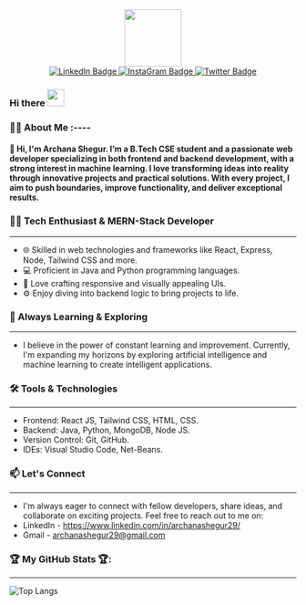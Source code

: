 <div id="header" align="center">
  <img src="https://media.giphy.com/media/M9gbBd9nbDrOTu1Mqx/giphy.gif" width="100"/>
</div>


<div id="badges" align="center">
  <a href="https://www.linkedin.com/in/archana-shegur/">
    <img src="https://img.shields.io/badge/LinkedIn-blue?style=for-the-badge&logo=linkedin&logoColor=white" alt="LinkedIn Badge"/>
  </a>
  <a href="https://www.instagram.com/archana_shegur29/">
    <img src="https://img.shields.io/badge/LinkedIn-blue?style=for-the-badge&logo=linkedin&logoColor=white" alt="InstaGram Badge"/>
  </a>
  <a href="your-twitter-URL">
    <img src="https://img.shields.io/badge/Twitter-blue?style=for-the-badge&logo=twitter&logoColor=white" alt="Twitter Badge"/>
  </a>
</div>

<div align="center">
<img align="center" src="https://komarev.com/ghpvc/?username=Archana-Shegur2005&style=flat-square&color=blue" alt="" />
</div>

<h3>
  Hi there
  <img src="https://media.giphy.com/media/hvRJCLFzcasrR4ia7z/giphy.gif" width="30px"/>
</h3>

### :woman_technologist: About Me :----
#### 👋 Hi, I'm Archana Shegur. I’m a B.Tech CSE student and a passionate web developer specializing in both frontend and backend development, with a strong interest in machine learning. I love transforming ideas into reality through innovative projects and practical solutions. With every project, I aim to push boundaries, improve functionality, and deliver exceptional results.


### 👨‍💻 Tech Enthusiast & MERN-Stack Developer
---
- 🌐 Skilled in web technologies and frameworks like React, Express, Node, Tailwind CSS and more.
- 💻 Proficient in Java and Python programming languages.
- 🎨 Love crafting responsive and visually appealing UIs.
- ⚙️ Enjoy diving into backend logic to bring projects to life.


### 🚀 Always Learning & Exploring
---
- I believe in the power of constant learning and improvement. Currently, I'm expanding my horizons by exploring artificial intelligence and machine learning to create intelligent applications.


### 🛠️ Tools & Technologies
---
-  Frontend: React JS, Tailwind CSS, HTML, CSS.
-  Backend: Java, Python, MongoDB, Node JS.
-  Version Control: Git, GitHub.
-  IDEs: Visual Studio Code, Net-Beans.


### 📫 Let's Connect
---
-  I'm always eager to connect with fellow developers, share ideas, and collaborate on exciting projects. Feel free to reach out to me on:
-  LinkedIn - https://www.linkedin.com/in/archanashegur29/
-  Gmail - archanashegur29@gmail.com

### 🏆 My GitHub Stats 🏆:
---

![Top Langs](https://github-readme-stats.vercel.app/api/top-langs/?username=Archana-Shegur2005&layout=compact)
<!--
**Archana-Shegur2005/Archana-Shegur2005** is a ✨ _special_ ✨ repository because its `README.md` (this file) appears on your GitHub profile.

Here are some ideas to get you started:

- 🔭 I’m currently working on ...
- 🌱 I’m currently learning ...
- 👯 I’m looking to collaborate on ...
- 🤔 I’m looking for help with ...
- 💬 Ask me about ...
- 📫 How to reach me: ...
- 😄 Pronouns: ...
- ⚡ Fun fact: ...
-->
